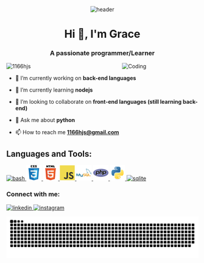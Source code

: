 <p align="center">
  <img src="https://www.icegif.com/wp-content/uploads/2023/01/icegif-1556.gif" alt="header" width="700" />
</p>

<h1 align="center">Hi 👋, I'm Grace</h1>
<h3 align="center">A passionate programmer/Learner</h3>
<img align="right" alt="Coding" width="200" src="https://media2.giphy.com/media/v1.Y2lkPTc5MGI3NjExYTJyYWU5enNrYzVhN2d0d3YxZ2s1YmhvbjlqZHdjbDJicm83Mm4yYyZlcD12MV9pbnRlcm5hbF9naWZfYnlfaWQmY3Q9Zw/VbnUQpnihPSIgIXuZv/giphy.webp">

<p align="left"> 
  <img src="https://komarev.com/ghpvc/?username=1166hjs&label=Profile%20views&color=0e75b6&style=flat" alt="1166hjs" /> 
</p>

- 🔭 I’m currently working on **back-end languages**
  
- 🌱 I’m currently learning **nodejs**
  
- 👯 I’m looking to collaborate on **front-end languages (still learning back-end)**
  
- 💬 Ask me about **python**
  
- 📫 How to reach me **1166hjs@gmail.com**
  

<h2 align="left">Languages and Tools:</h2>
<p align="left"> 
  <a href="https://www.gnu.org/software/bash/" target="_blank" rel="noreferrer">
    <img src="https://www.vectorlogo.zone/logos/gnu_bash/gnu_bash-icon.svg" alt="bash" width="40" height="40"/> 
  </a> 
  <a href="https://www.w3schools.com/css/" target="_blank" rel="noreferrer">
    <img src="https://raw.githubusercontent.com/devicons/devicon/master/icons/css3/css3-original-wordmark.svg" alt="css3" width="40" height="40"/> 
  </a> 
  <a href="https://www.w3.org/html/" target="_blank" rel="noreferrer"> 
    <img src="https://raw.githubusercontent.com/devicons/devicon/master/icons/html5/html5-original-wordmark.svg" alt="html5" width="40" height="40"/> 
  </a> 
  <a href="https://developer.mozilla.org/en-US/docs/Web/JavaScript" target="_blank" rel="noreferrer"> 
    <img src="https://raw.githubusercontent.com/devicons/devicon/master/icons/javascript/javascript-original.svg" alt="javascript" width="40" height="40"/> 
  </a>
  <a href="https://www.mysql.com/" target="_blank" rel="noreferrer"> 
    <img src="https://raw.githubusercontent.com/devicons/devicon/master/icons/mysql/mysql-original-wordmark.svg" alt="mysql" width="40" height="40"/> 
  </a> 
  <a href="https://www.php.net" target="_blank" rel="noreferrer"> 
    <img src="https://raw.githubusercontent.com/devicons/devicon/master/icons/php/php-original.svg" alt="php" width="40" height="40"/> 
  </a> 
  <a href="https://www.python.org" target="_blank" rel="noreferrer"> 
    <img src="https://raw.githubusercontent.com/devicons/devicon/master/icons/python/python-original.svg" alt="python" width="40" height="40"/> 
  </a> 
  <a href="https://www.sqlite.org/" target="_blank" rel="noreferrer"> 
    <img src="https://www.vectorlogo.zone/logos/sqlite/sqlite-icon.svg" alt="sqlite" width="40" height="40"/> 
  </a> 
</p>



<h3 align="left">Connect with me:</h3>
<p align="left">
  <a href="https://www.linkedin.com/in/grace-song-b192a430b/" target="_blank" rel="noreferrer">
    <img src="https://cdn3.iconfinder.com/data/icons/inficons/512/linkedin.png" alt="linkedin" width="40" height="40"/> 
  </a> 
  <a href="https://www.instagram.com/grace5ong/" target="_blank" rel="noreferrer">
    <img src="https://upload.wikimedia.org/wikipedia/commons/thumb/e/e7/Instagram_logo_2016.svg/2048px-Instagram_logo_2016.svg.png" alt="instagram" width="40" height="40"/> 
  </a>
</p>



<p align="center">
  <source
    media="(prefers-color-scheme: dark)"
    srcset="https://raw.githubusercontent.com/platane/snk/output/github-contribution-grid-snake-dark.svg"
  />
  <source
    media="(prefers-color-scheme: light)"
    srcset="https://raw.githubusercontent.com/platane/snk/output/github-contribution-grid-snake.svg"
  />
  <img
    alt="github contribution grid snake animation"
    src="https://raw.githubusercontent.com/platane/snk/output/github-contribution-grid-snake.svg"
  />
</p>

